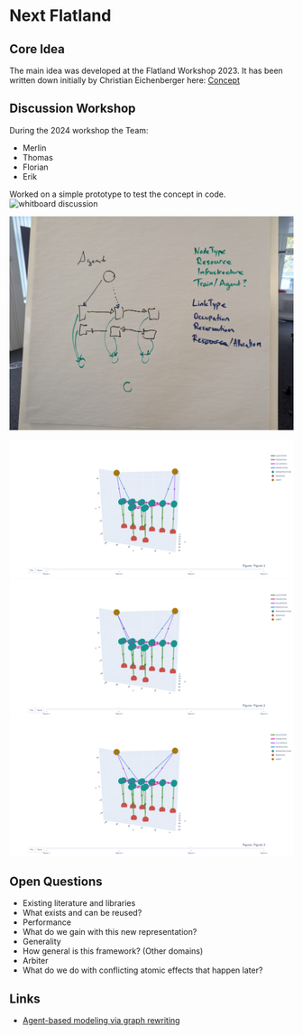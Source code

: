 # Next Flatland

## Core Idea
The main idea was developed at the Flatland Workshop 2023. It has been written down initially by Christian Eichenberger here: [Concept](../documentation/core_concept.md)

## Discussion Workshop
During the 2024 workshop the Team:
- Merlin
- Thomas
- Florian
- Erik

Worked on a simple prototype to test the concept in code.
![whitboard discussion](img/whiteboard_discussion.jpg)


![graph structure](img/graph_structure.jpg)

![demo_initial](img/demo0.png)
![demo_after](img/demo1.png)
![demo_final](img/demo2.png)

## Open Questions
- Existing literature and libraries
 - What exists and can be reused?
- Performance
 - What do we gain with this new representation?
- Generality
 - How general is this framework? (Other domains)
- Arbiter
 - What do we do with conflicting atomic effects that happen later?

## Links

- [Agent-based modeling via graph rewriting](https://blog.algebraicjulia.org/post/2023/07/graphical-schedule/)


